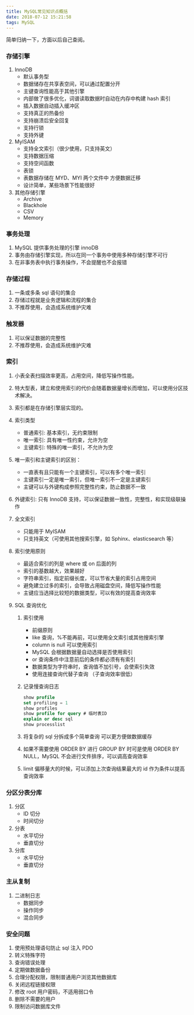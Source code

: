 ```yaml
---
title: MySQL常见知识点概括
date: 2018-07-12 15:21:58
tags: MySQL
---
```


简单归纳一下，方面以后自己查阅。

### 存储引擎

1. InnoDB
   - 默认事务型
   - 数据储存在共享表空间，可以通过配置分开
   - 主键查询性能高于其他引擎
   - 内部做了很多优化，词谱读取数据时自动在内存中构建 hash 索引
   - 插入数据自动插入缓冲区
   - 支持真正的热备份
   - 支持崩溃后安全回复
   - 支持行锁
   - 支持外键
2. MyISAM
   - 支持全文索引（很少使用，只支持英文）
   - 支持数据压缩
   - 支持空间函数
   - 表锁
   - 表数据存储在 MYD、MYI 两个文件中 方便数据迁移
   - 设计简单，某些场景下性能很好
3. 其他存储引擎
   - Archive
   - Blackhole
   - CSV
   - Memory

### 事务处理

1. MySQL 提供事务处理的引擎 innoDB
2. 事务由存储引擎实现，所以在同一个事务中使用多种存储引擎不可行
3. 在非事务表中执行事务操作，不会提醒也不会报错

### 存储过程

1. 一条或多条 sql 语句的集合
2. 存储过程就是业务逻辑和流程的集合
3. 不推荐使用，会造成系统维护灾难

### 触发器

1. 可以保证数据的完整性
2. 不推荐使用，会造成系统维护灾难

### 索引

1. 小表全表扫描效率更高，占用空间，降低写操作性能。
2. 特大型表，建立和使用索引的代价会随着数据量增长而增加，可以使用分区技术解决。
3. 索引都是在存储引擎层实现的。
4. 索引类型
   - 普通索引: 基本索引，无约束限制
   - 唯一索引: 具有唯一性约束，允许为空
   - 主键索引: 特殊的唯一索引，不允许为空
5. 唯一索引和主键索引的区别：
   - 一直表有且只能有一个主键索引，可以有多个唯一索引
   - 主键索引一定是唯一索引，但唯一索引不一定是主键索引
   - 主键可以与外键构成参照完整性约束，防止数据不一致
6. 外键索引: 只有 InnoDB 支持，可以保证数据一致性，完整性，和实现级联操作
7. 全文索引
   - 只能用于 MyISAM
   - 只支持英文（可使用其他搜索引擎，如 Sphinx、elasticsearch 等）
8. 索引使用原则
   - 最适合索引的列是 where 或 on 后面的列
   - 索引的基数越大，效果越好
   - 字符串索引，指定前缀长度，可以节省大量的索引占用空间
   - 避免建立过多的索引，会导致占用磁盘空间，降低写操作性能
   - 主键应当选择比较短的数据类型，可以有效的提高查询效率
9. SQL 查询优化

   1. 索引使用
      - 前缀原则
      - like 查询，%不能再前，可以使用全文索引或其他搜索引擎
      - column is null 可以使用索引
      - MySQL 会根据数据量自动选择是否使用索引
      - or 查询条件中注意前后的条件都必须有有索引
      - 数据类型为字符串时，查询值不加引号，会使索引失效
      - 使用连接查询代替子查询 （子查询效率很低）
   2. 记录慢查询日志

      ```sql
      show profile
      set profiling = 1
      show profiles
      show profile for query # 临时表ID
      explain or desc sql
      show processlist
      ```

   3. 将复杂的 sql 分拆成多个简单查询 可以更方便做数据缓存
   4. 如果不需要使用 ORDER BY 进行 GROUP BY 时可是使用 ORDER BY NULL，MySQL 不会进行文件排序，可以调高查询效率
   5. limit 偏移量大的时候，可以添加上次查询结果最大的 id 作为条件以提高查询效率

### 分区分表分库

1. 分区
   - ID 切分
   - 时间切分
2. 分表
   - 水平切分
   - 垂直切分
3. 分库
   - 水平切分
   - 垂直切分

### 主从复制

1. 二进制日志
   - 数据同步
   - 操作同步
   - 混合同步

### 安全问题

1. 使用预处理语句防止 sql 注入 PDO
1. 转义特殊字符
1. 查询错误处理
1. 定期做数据备份
1. 合理分配权限，限制普通用户浏览其他数据库
1. 关闭远程链接权限
1. 修改 root 用户密码，不适用弱口令
1. 删除不需要的用户
1. 限制访问数据库文件
